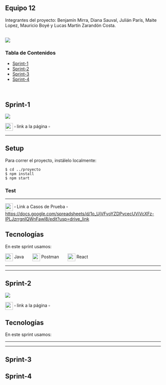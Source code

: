 ## Equipo 12

Integrantes del proyecto: Benjamín Mirra, Diana Sauval, Julián París, Maite Lopez, Mauricio Boyé y Lucas Martín Zarandón Costa.

<br>

<img src= "https://ibb.co/5nGJXn3">

<br>

### Tabla de Contenidos
* [Sprint-1](#sprint-1) 
* [Sprint-2](#sprint-2) 
* [Sprint-3](#sprint-3)
* [Sprint-4](#sprint-4)

<br>

## Sprint-1


<img src="https://ibb.co/cTKF6x8"><br>


<img src="https://cdn-icons-png.flaticon.com/512/753/753244.png" width="25" height="25" align="center"> ▫ link a la página ▫

---

## Setup
Para correr el proyecto, instálelo localmente:

```
$ cd ../proyecto
$ npm install
$ npm start
```

### Test


---

<img src="https://ibb.co/ngsq286" width="25" height="25" align="center"> ▫ Link a Casos de Prueba ▫ https://docs.google.com/spreadsheets/d/1o_UjVFvoYZDPvcecUViVcXFz-lPLJzrrgnIQWnFawl8/edit?usp=drive_link
<br>


## Tecnologías
En este sprint usamos: <br>

<img src="https://cdn-icons-png.flaticon.com/512/226/226777.png" width="25" height="25" align="center"> Java &nbsp; &nbsp; &nbsp;
<img src="https://ibb.co/rH4LCKD" width="25" height="25" align="center"> Postman &nbsp; &nbsp; &nbsp;
<img src="https://cdn-icons-png.flaticon.com/512/753/753244.png" width="25" height="25" align="center"> React &nbsp; &nbsp; &nbsp;

---
---


## Sprint-2


<img src="https://ibb.co/YtbhdWF"><br>


<img src="https://cdn-icons-png.flaticon.com/512/753/753244.png" width="25" height="25" align="center"> ▫ link a la página ▫
<br>
## Tecnologías
En este sprint usamos: <br>

---
---

## Sprint-3



## Sprint-4


